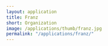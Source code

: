 ```yaml
---
layout: application
title: Franz
short: Organization
image: /applications/thumb/franz.jpg
permalink: "/applications/franz/"
---
```

